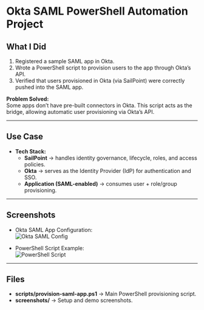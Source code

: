 # Okta SAML PowerShell Automation Project

## What I Did
1. Registered a sample SAML app in Okta.  
2. Wrote a PowerShell script to provision users to the app through Okta’s API.  
3. Verified that users provisioned in Okta (via SailPoint) were correctly pushed into the SAML app.  

**Problem Solved:**  
Some apps don’t have pre-built connectors in Okta. This script acts as the bridge, allowing automatic user provisioning via Okta’s API.  

---

## Use Case
- **Tech Stack:**  
  - **SailPoint** → handles identity governance, lifecycle, roles, and access policies.  
  - **Okta** → serves as the Identity Provider (IdP) for authentication and SSO.  
  - **Application (SAML-enabled)** → consumes user + role/group provisioning.  

---

## Screenshots
- Okta SAML App Configuration:  
  ![Okta SAML Config](./screenshots/okta-saml-config.png)

- PowerShell Script Example:  
  ![PowerShell Script](./screenshots/powershell-script.png)

---

## Files
- **scripts/provision-saml-app.ps1** → Main PowerShell provisioning script.  
- **screenshots/** → Setup and demo screenshots.  
